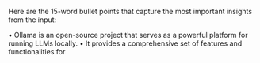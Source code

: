 Here are the 15-word bullet points that capture the most important insights from the input:

• Ollama is an open-source project that serves as a powerful platform for running LLMs locally.
• It provides a comprehensive set of features and functionalities for
